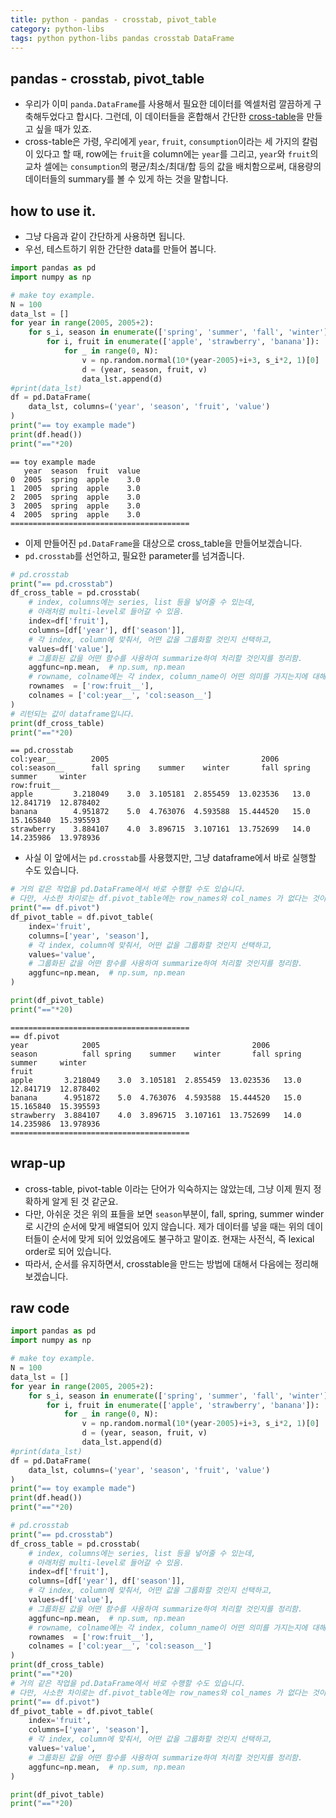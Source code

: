```yaml
---
title: python - pandas - crosstab, pivot_table
category: python-libs
tags: python python-libs pandas crosstab DataFrame
---
```


## pandas - crosstab, pivot_table

- 우리가 이미 `panda.DataFrame`를 사용해서 필요한 데이터를 엑셀처럼 깔끔하게 구축해두었다고 합시다. 그런데, 이 데이터들을 혼합해서 간단한 [cross-table](https://docs.tibco.com/pub/spotfire/7.0.1/doc/html/cross/cross_what_is_a_cross_table.htm)을 만들고 싶을 때가 있죠. 
- cross-table은 가령, 우리에게 `year`, `fruit`, `consumption`이라는 세 가지의 칼럼이 있다고 할 때, row에는 `fruit`을 column에는 `year`를 그리고, `year`와 `fruit`의 교차 셀에는 `consumption`의 평균/최소/최대/합 등의 값을 배치함으로써, 대용량의 데이터들의 summary를 볼 수 있게 하는 것을 말합니다. 

## how to use it. 

- 그냥 다음과 같이 간단하게 사용하면 됩니다. 
- 우선, 테스트하기 위한 간단한 data를 만들어 봅니다. 

```python
import pandas as pd 
import numpy as np 

# make toy example. 
N = 100 
data_lst = []
for year in range(2005, 2005+2):
    for s_i, season in enumerate(['spring', 'summer', 'fall', 'winter']):
        for i, fruit in enumerate(['apple', 'strawberry', 'banana']):
            for _ in range(0, N):
                v = np.random.normal(10*(year-2005)+i+3, s_i*2, 1)[0]
                d = (year, season, fruit, v)
                data_lst.append(d)
#print(data_lst)
df = pd.DataFrame(
    data_lst, columns=('year', 'season', 'fruit', 'value')
)
print("== toy example made")
print(df.head())
print("=="*20)
```

```
== toy example made
   year  season  fruit  value
0  2005  spring  apple    3.0
1  2005  spring  apple    3.0
2  2005  spring  apple    3.0
3  2005  spring  apple    3.0
4  2005  spring  apple    3.0
========================================
```

- 이제 만들어진 `pd.DataFrame`을 대상으로 cross_table을 만들어보겠습니다. 
- `pd.crosstab`를 선언하고, 필요한 parameter를 넘겨줍니다. 

```python
# pd.crosstab
print("== pd.crosstab")
df_cross_table = pd.crosstab(
    # index, columns에는 series, list 등을 넣어줄 수 있는데, 
    # 아래처럼 multi-level로 들어갈 수 있음.
    index=df['fruit'], 
    columns=[df['year'], df['season']], 
    # 각 index, column에 맞춰서, 어떤 값을 그룹화할 것인지 선택하고, 
    values=df['value'], 
    # 그룹화된 값을 어떤 함수를 사용하여 summarize하여 처리할 것인지를 정리함.
    aggfunc=np.mean,  # np.sum, np.mean
    # rowname, colname에는 각 index, column_name이 어떤 의미를 가지는지에 대해서 표시해줍니다.
    rownames  = ['row:fruit__'], 
    colnames = ['col:year__', 'col:season__']
)
# 리턴되는 값이 dataframe입니다. 
print(df_cross_table)
print("=="*20)
```

```
== pd.crosstab
col:year__        2005                                  2006
col:season__      fall spring    summer    winter       fall spring     summer     winter
row:fruit__
apple         3.218049    3.0  3.105181  2.855459  13.023536   13.0  12.841719  12.878402
banana        4.951872    5.0  4.763076  4.593588  15.444520   15.0  15.165840  15.395593
strawberry    3.884107    4.0  3.896715  3.107161  13.752699   14.0  14.235986  13.978936
```

- 사실 이 앞에서는 `pd.crosstab`를 사용했지만, 그냥 dataframe에서 바로 실행할 수도 있습니다. 

```python
# 거의 같은 작업을 pd.DataFrame에서 바로 수행할 수도 있습니다. 
# 다만, 사소한 차이로는 df.pivot_table에는 row_names와 col_names 가 없다는 것이 있죠. 
print("== df.pivot")
df_pivot_table = df.pivot_table(
    index='fruit', 
    columns=['year', 'season'], 
    # 각 index, column에 맞춰서, 어떤 값을 그룹화할 것인지 선택하고, 
    values='value', 
    # 그룹화된 값을 어떤 함수를 사용하여 summarize하여 처리할 것인지를 정리함.
    aggfunc=np.mean,  # np.sum, np.mean
)

print(df_pivot_table)
print("=="*20)
```

```
========================================
== df.pivot
year            2005                                  2006
season          fall spring    summer    winter       fall spring     summer     winter
fruit
apple       3.218049    3.0  3.105181  2.855459  13.023536   13.0  12.841719  12.878402
banana      4.951872    5.0  4.763076  4.593588  15.444520   15.0  15.165840  15.395593
strawberry  3.884107    4.0  3.896715  3.107161  13.752699   14.0  14.235986  13.978936
========================================
```


## wrap-up

- cross-table, pivot-table 이라는 단어가 익숙하지는 않았는데, 그냥 이제 뭔지 정확하게 알게 된 것 같군요. 
- 다만, 아쉬운 것은 위의 표들을 보면 `season`부분이, fall, spring, summer winder 로 시간의 순서에 맞게 배열되어 있지 않습니다. 제가 데이터를 넣을 때는 위의 데이터들이 순서에 맞게 되어 있었음에도 불구하고 말이죠. 현재는 사전식, 즉 lexical order로 되어 있습니다. 
- 따라서, 순서를 유지하면서, crosstable을 만드는 방법에 대해서 다음에는 정리해보겠습니다. 



## raw code

```python
import pandas as pd 
import numpy as np 

# make toy example. 
N = 100 
data_lst = []
for year in range(2005, 2005+2):
    for s_i, season in enumerate(['spring', 'summer', 'fall', 'winter']):
        for i, fruit in enumerate(['apple', 'strawberry', 'banana']):
            for _ in range(0, N):
                v = np.random.normal(10*(year-2005)+i+3, s_i*2, 1)[0]
                d = (year, season, fruit, v)
                data_lst.append(d)
#print(data_lst)
df = pd.DataFrame(
    data_lst, columns=('year', 'season', 'fruit', 'value')
)
print("== toy example made")
print(df.head())
print("=="*20)

# pd.crosstab
print("== pd.crosstab")
df_cross_table = pd.crosstab(
    # index, columns에는 series, list 등을 넣어줄 수 있는데, 
    # 아래처럼 multi-level로 들어갈 수 있음.
    index=df['fruit'], 
    columns=[df['year'], df['season']], 
    # 각 index, column에 맞춰서, 어떤 값을 그룹화할 것인지 선택하고, 
    values=df['value'], 
    # 그룹화된 값을 어떤 함수를 사용하여 summarize하여 처리할 것인지를 정리함.
    aggfunc=np.mean,  # np.sum, np.mean
    # rowname, colname에는 각 index, column_name이 어떤 의미를 가지는지에 대해서 표시해줍니다.
    rownames  = ['row:fruit__'], 
    colnames = ['col:year__', 'col:season__']
)
print(df_cross_table)
print("=="*20)
# 거의 같은 작업을 pd.DataFrame에서 바로 수행할 수도 있습니다. 
# 다만, 사소한 차이로는 df.pivot_table에는 row_names와 col_names 가 없다는 것이 있죠. 
print("== df.pivot")
df_pivot_table = df.pivot_table(
    index='fruit', 
    columns=['year', 'season'], 
    # 각 index, column에 맞춰서, 어떤 값을 그룹화할 것인지 선택하고, 
    values='value', 
    # 그룹화된 값을 어떤 함수를 사용하여 summarize하여 처리할 것인지를 정리함.
    aggfunc=np.mean,  # np.sum, np.mean
)

print(df_pivot_table)
print("=="*20)
```